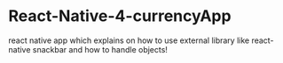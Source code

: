 # React-Native-4-currencyApp
react native app which explains on how to use external library like react-native snackbar and how to handle objects!
